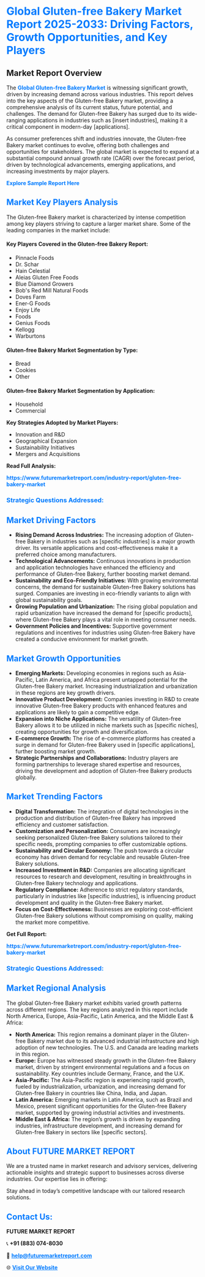 <h1 style="color: #007BFF;">Global Gluten-free Bakery Market Report 2025-2033: Driving Factors, Growth Opportunities, and Key Players</h1>

<section id="overview">
<h2>Market Report Overview</h2>
<p>The <a href="https://www.futuremarketreport.com/industry-report/gluten-free-bakery-market" style="color: #007BFF; text-decoration: none;"><strong>Global Gluten-free Bakery Market</strong></a> is witnessing significant growth, driven by increasing demand across various industries. This report delves into the key aspects of the Gluten-free Bakery market, providing a comprehensive analysis of its current status, future potential, and challenges. The demand for Gluten-free Bakery has surged due to its wide-ranging applications in industries such as [insert industries], making it a critical component in modern-day [applications].</p>
<p>As consumer preferences shift and industries innovate, the Gluten-free Bakery market continues to evolve, offering both challenges and opportunities for stakeholders. The global market is expected to expand at a substantial compound annual growth rate (CAGR) over the forecast period, driven by technological advancements, emerging applications, and increasing investments by major players.</p>
</section>

<section id="overview">
<p><a href="https://www.futuremarketreport.com/request-sample/reportId=85495" style="color: #007BFF; text-decoration: none;"><strong>Explore Sample Report Here</strong></a></p>
</section>

<section id="key-players">
<h2 style="color: #007BFF;">Market Key Players Analysis</h2>
<p>The Gluten-free Bakery market is characterized by intense competition among key players striving to capture a larger market share. Some of the leading companies in the market include:</p>
<h4>Key Players Covered in the Gluten-free Bakery Report:</h4>
<ul><li>Pinnacle Foods</li><li>Dr. Schar</li><li>Hain Celestial</li><li>Aleias Gluten Free Foods</li><li>Blue Diamond Growers</li><li>Bob&#039;s Red Mill Natural Foods</li><li>Doves Farm</li><li>Ener-G Foods</li><li>Enjoy Life</li><li>Foods</li><li>Genius Foods</li><li>Kellogg</li><li>Warburtons</li></ul>
<h4>Gluten-free Bakery Market Segmentation by Type:</h4>
<ul><li>Bread</li><li>Cookies</li><li>Other</li></ul>

<h4>Gluten-free Bakery Market Segmentation by Application:</h4>
<ul><li>Household</li><li>Commercial</li></ul>
<p><strong>Key Strategies Adopted by Market Players:</strong></p>
<ul>
<li>Innovation and R&D</li>
<li>Geographical Expansion</li>
<li>Sustainability Initiatives</li>
<li>Mergers and Acquisitions</li>
</ul>
</section>

<section>
<p><strong>Read Full Analysis: </strong></p><a href="https://www.futuremarketreport.com/industry-report/gluten-free-bakery-market" style="color: #007BFF; text-decoration: none;"><strong>https://www.futuremarketreport.com/industry-report/gluten-free-bakery-market</strong></a>
<h3 style="color: #007BFF;">Strategic Questions Addressed:</h3>
</section>

<section id="driving-factors">
<h2 style="color: #007BFF;">Market Driving Factors</h2>
<ul>
<li><strong>Rising Demand Across Industries:</strong> The increasing adoption of Gluten-free Bakery in industries such as [specific industries] is a major growth driver. Its versatile applications and cost-effectiveness make it a preferred choice among manufacturers.</li>
<li><strong>Technological Advancements:</strong> Continuous innovations in production and application technologies have enhanced the efficiency and performance of Gluten-free Bakery, further boosting market demand.</li>
<li><strong>Sustainability and Eco-Friendly Initiatives:</strong> With growing environmental concerns, the demand for sustainable Gluten-free Bakery solutions has surged. Companies are investing in eco-friendly variants to align with global sustainability goals.</li>
<li><strong>Growing Population and Urbanization:</strong> The rising global population and rapid urbanization have increased the demand for [specific products], where Gluten-free Bakery plays a vital role in meeting consumer needs.</li>
<li><strong>Government Policies and Incentives:</strong> Supportive government regulations and incentives for industries using Gluten-free Bakery have created a conducive environment for market growth.</li>
</ul>
</section>

<section id="growth-opportunities">
<h2 style="color: #007BFF;">Market Growth Opportunities</h2>
<ul>
<li><strong>Emerging Markets:</strong> Developing economies in regions such as Asia-Pacific, Latin America, and Africa present untapped potential for the Gluten-free Bakery market. Increasing industrialization and urbanization in these regions are key growth drivers.</li>
<li><strong>Innovative Product Development:</strong> Companies investing in R&D to create innovative Gluten-free Bakery products with enhanced features and applications are likely to gain a competitive edge.</li>
<li><strong>Expansion into Niche Applications:</strong> The versatility of Gluten-free Bakery allows it to be utilized in niche markets such as [specific niches], creating opportunities for growth and diversification.</li>
<li><strong>E-commerce Growth:</strong> The rise of e-commerce platforms has created a surge in demand for Gluten-free Bakery used in [specific applications], further boosting market growth.</li>
<li><strong>Strategic Partnerships and Collaborations:</strong> Industry players are forming partnerships to leverage shared expertise and resources, driving the development and adoption of Gluten-free Bakery products globally.</li>
</ul>
</section>

<section id="trending-factors">
<h2 style="color: #007BFF;">Market Trending Factors</h2>
<ul>
<li><strong>Digital Transformation:</strong> The integration of digital technologies in the production and distribution of Gluten-free Bakery has improved efficiency and customer satisfaction.</li>
<li><strong>Customization and Personalization:</strong> Consumers are increasingly seeking personalized Gluten-free Bakery solutions tailored to their specific needs, prompting companies to offer customizable options.</li>
<li><strong>Sustainability and Circular Economy:</strong> The push towards a circular economy has driven demand for recyclable and reusable Gluten-free Bakery solutions.</li>
<li><strong>Increased Investment in R&D:</strong> Companies are allocating significant resources to research and development, resulting in breakthroughs in Gluten-free Bakery technology and applications.</li>
<li><strong>Regulatory Compliance:</strong> Adherence to strict regulatory standards, particularly in industries like [specific industries], is influencing product development and quality in the Gluten-free Bakery market.</li>
<li><strong>Focus on Cost-Effectiveness:</strong> Businesses are exploring cost-efficient Gluten-free Bakery solutions without compromising on quality, making the market more competitive.</li>
</ul>
</section>

<section>
<p><strong>Get Full Report: </strong></p><a href="https://www.futuremarketreport.com/industry-report/gluten-free-bakery-market" style="color: #007BFF; text-decoration: none;"><strong>https://www.futuremarketreport.com/industry-report/gluten-free-bakery-market</strong></a>
<h3 style="color: #007BFF;">Strategic Questions Addressed:</h3>
</section>


<section id="regional-analysis">
<h2 style="color: #007BFF;">Market Regional Analysis</h2>
<p>The global Gluten-free Bakery market exhibits varied growth patterns across different regions. The key regions analyzed in this report include North America, Europe, Asia-Pacific, Latin America, and the Middle East & Africa:</p>
<ul>
<li><strong>North America:</strong> This region remains a dominant player in the Gluten-free Bakery market due to its advanced industrial infrastructure and high adoption of new technologies. The U.S. and Canada are leading markets in this region.</li>
<li><strong>Europe:</strong> Europe has witnessed steady growth in the Gluten-free Bakery market, driven by stringent environmental regulations and a focus on sustainability. Key countries include Germany, France, and the U.K.</li>
<li><strong>Asia-Pacific:</strong> The Asia-Pacific region is experiencing rapid growth, fueled by industrialization, urbanization, and increasing demand for Gluten-free Bakery in countries like China, India, and Japan.</li>
<li><strong>Latin America:</strong> Emerging markets in Latin America, such as Brazil and Mexico, present significant opportunities for the Gluten-free Bakery market, supported by growing industrial activities and investments.</li>
<li><strong>Middle East & Africa:</strong> The region’s growth is driven by expanding industries, infrastructure development, and increasing demand for Gluten-free Bakery in sectors like [specific sectors].</li>
</ul>
</section>

<footer>
<h2 style="color: #007BFF;">About FUTURE MARKET REPORT</h2>
<p>We are a trusted name in market research and advisory services, delivering actionable insights and strategic support to businesses across diverse industries. Our expertise lies in offering:</p>

<p>Stay ahead in today’s competitive landscape with our tailored research solutions.</p>

<h2 style="color: #007BFF;">Contact Us:</h2>
<p><strong>FUTURE MARKET REPORT</strong></p>
<p>📞 <strong>+91 (883) 074-8030</strong></p>
<p>📧 <strong><a href="mailto:help@futuremarketreport.com" style="color: #007BFF;">help@futuremarketreport.com</a></strong></p>
<p>🌐 <strong><a href="https://www.futuremarketreport.com/" style="color: #007BFF;">Visit Our Website</a></strong></p>
</footer>